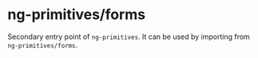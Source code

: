 # ng-primitives/forms

Secondary entry point of `ng-primitives`. It can be used by importing from `ng-primitives/forms`.
